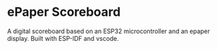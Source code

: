 # ePaper Scoreboard

A digital scoreboard based on an ESP32 microcontroller and an epaper display.
Built with ESP-IDF and vscode.
